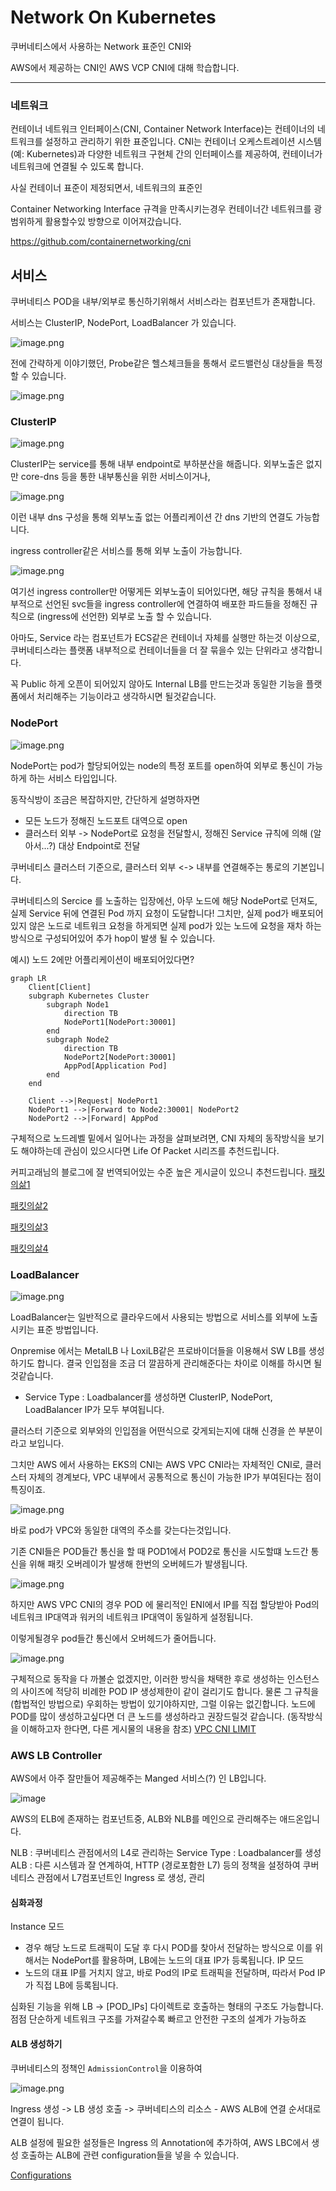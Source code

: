 # Network On Kubernetes

쿠버네티스에서 사용하는 Network 표준인 CNI와

AWS에서 제공하는 CNI인 AWS VCP CNI에 대해 학습합니다.

---

### 네트워크

  

컨테이너 네트워크 인터페이스(CNI, Container Network Interface)는 컨테이너의 네트워크를 설정하고 관리하기 위한 표준입니다. CNI는 컨테이너 오케스트레이션 시스템(예: Kubernetes)과 다양한 네트워크 구현체 간의 인터페이스를 제공하여, 컨테이너가 네트워크에 연결될 수 있도록 합니다.

  

사실 컨테이너 표준이 제정되면서, 네트워크의 표준인

  

Container Networking Interface 규격을 만족시키는경우 컨테이너간 네트워크를 광범위하게 활용할수있 방향으로 이어져갔습니다.

  

https://github.com/containernetworking/cni

  

## 서비스

  

쿠버네티스 POD을 내부/외부로 통신하기위해서 서비스라는 컴포넌트가 존재합니다.

  

서비스는 ClusterIP, NodePort, LoadBalancer 가 있습니다.

  
![image.png](https://study.montkim.com/posts/chapter4/images/image.png)



  

전에 간략하게 이야기했던, Probe같은 헬스체크들을 통해서 로드밸런싱 대상들을 특정 할 수 있습니다.

  
![image.png](https://study.montkim.com/posts/chapter4/images/image2.png)


  

### ClusterIP

  



![image.png](https://apimin.montkim.com/cdn/blog/images/PKOS/2network/ClusterIP.png)

  

ClusterIP는 service를 통해 내부 endpoint로 부하분산을 해줍니다.
외부노출은 없지만 core-dns 등을 통한 내부통신을 위한 서비스이거나,

![image.png](images/image.png)

이런 내부 dns 구성을 통해 외부노출 없는 어플리케이션 간 dns 기반의 연결도 가능합니다.

ingress controller같은 서비스를 통해 외부 노출이 가능합니다.

![image.png](https://study.montkim.com/posts/chapter4/images/image1.png)

여기선 ingress controller만 어떻게든 외부노출이 되어있다면, 해당 규칙을 통해서 내부적으로 선언된 svc들을 ingress controller에 연결하여 배포한 파드들을 정해진 규칙으로 (ingress에 선언한) 외부로 노출 할 수 있습니다.

아마도, Service 라는 컴포넌트가 ECS같은 컨테이너 자체를 실행만 하는것 이상으로, 쿠버네티스라는 플랫폼 내부적으로 컨테이너들을 더 잘 묶을수 있는 단위라고 생각합니다.

꼭 Public 하게 오픈이 되어있지 않아도 Internal LB를 만드는것과 동일한 기능을 플랫폼에서 처리해주는 기능이라고 생각하시면 될것같습니다.


### NodePort

![image.png](https://apimin.montkim.com/cdn/blog/images/PKOS/2network/NodePort.png)

  
NodePort는 pod가 할당되어있는 node의 특정 포트를 open하여 외부로 통신이 가능하게 하는 서비스 타입입니다.

동작식방이 조금은 복잡하지만, 간단하게 설명하자면
- 모든 노드가 정해진 노드포트 대역으로 open
- 클러스터 외부 -> NodePort로 요청을 전달할시, 정해진 Service 규칙에 의해 (알아서...?) 대상 Endpoint로 전달
  
쿠버네티스 클러스터 기준으로, 클러스터 외부 <-> 내부를 연결해주는 통로의 기본입니다.

쿠버네티스의 Sercice 를 노출하는 입장에선, 
아무 노드에 해당 NodePort로 던져도, 실제 Service 뒤에 연결된 Pod 까지 요청이 도달합니다!
그치만, 실제 pod가 배포되어있지 않은 노드로 네트워크 요청을 하게되면 실제 pod가 있는 노드에 요청을 재차 하는 방식으로 구성되어있어 추가 hop이 발생 될 수 있습니다.

예시) 노드 2에만 어플리케이션이 배포되어있다면?

```
graph LR
    Client[Client]
    subgraph Kubernetes Cluster
        subgraph Node1
            direction TB
            NodePort1[NodePort:30001]
        end
        subgraph Node2
            direction TB
            NodePort2[NodePort:30001]
            AppPod[Application Pod]
        end
    end
  
    Client -->|Request| NodePort1
    NodePort1 -->|Forward to Node2:30001| NodePort2
    NodePort2 -->|Forward| AppPod
```

구체적으로 노드레벨 밑에서 일어나는 과정을 살펴보려면, CNI 자체의 동작방식을 보기도 해야하는데
관심이 있으시다면 Life Of Packet 시리즈를 추천드립니다.

커피고래님의 블로그에 잘 번역되어있는 수준 높은 게시글이 있으니 추천드립니다.
[패킷의삶1](]https://coffeewhale.com/packet-network1)

[패킷의삶2](https://coffeewhale.com/packet-network2)

[패킷의삶3](https://coffeewhale.com/packet-network3)

[패킷의삶4](https://coffeewhale.com/packet-network4)



### LoadBalancer

![image.png](https://apimin.montkim.com/cdn/blog/images/PKOS/2network/LoadBalancer.png)

  
LoadBalancer는 일반적으로 클라우드에서 사용되는 방법으로
서비스를 외부에 노출시키는 표준 방법입니다.

Onpremise 에서는 MetalLB 나 LoxiLB같은 프로바이더들을 이용해서 SW LB를 생성하기도 합니다.
결국 인입점을 조금 더 깔끔하게 관리해준다는 차이로 이해를 하시면 될것같습니다.
- Service Type : Loadbalancer를 생성하면 ClusterIP, NodePort, LoadBalancer IP가 모두 부여됩니다.

클러스터 기준으로 외부와의 인입점을 어떤식으로 갖게되는지에 대해 신경을 쓴 부분이라고 보입니다.


그치만 AWS 에서 사용하는 EKS의 CNI는 AWS VPC CNI라는 자체적인 CNI로, 
클러스터 자체의 경계보다, VPC 내부에서 공통적으로 통신이 가능한 IP가 부여된다는 점이 특징이죠.

![image.png](https://apimin.montkim.com/cdn/blog/images/AEWS/week2/EKS_Networking/Untitled.png)

  바로 pod가 VPC와 동일한 대역의 주소를 갖는다는것입니다.


기존 CNI들은 POD들간 통신을 할 때 POD1에서 POD2로 통신을 시도할떄
노드간 통신을 위해 패킷 오버레이가 발생해 한번의 오버헤드가 발생됩니다.

  
![image.png](https://apimin.montkim.com/cdn/blog/images/AEWS/week2/EKS_Networking/Untitled1.png)

하지만 AWS VPC CNI의 경우 POD 에 물리적인 ENI에서 IP를 직접 할당받아 Pod의 네트워크 IP대역과 워커의 네트워크 IP대역이 동일하게 설정됩니다.

이렇게될경우 pod들간 통신에서 오버헤드가 줄어듭니다.

![image.png](https://apimin.montkim.com/cdn/blog/images/AEWS/week2/EKS_Networking/Untitled2.png)


구체적으로 동작을 다 까볼순 없겠지만, 이러한 방식을 채택한 후로
생성하는 인스턴스의 사이즈에 적당히 비례한 POD IP 생성제한이 같이 걸리기도 합니다.
물론 그 규칙을 (합법적인 방법으로) 우회하는 방법이 있기야하지만, 그럴 이유는 없긴합니다.
노드에 POD를 많이 생성하고싶다면 더 큰 노드를 생성하라고 권장드릴것 같습니다.
(동작방식을 이해하고자 한다면, 다른 게시물의 내용을 참조)
[VPC CNI LIMIT](https://montkim.com/pkos-network)



### AWS LB Controller

AWS에서 아주 잘만들어 제공해주는 Manged 서비스(?) 인 LB입니다.


![image](https://apimin.montkim.com/cdn/blog/images/AEWS/week2/EKS_Networking/Untitled21.png)

AWS의 ELB에 존재하는 컴포넌트중, ALB와 NLB를 메인으로 관리해주는 애드온입니다.


NLB : 쿠버네티스 관점에서의 L4로 관리하는 Service Type : Loadbalancer를 생성
ALB : 다른 시스템과 잘 연계하여, HTTP (경로포함한 L7) 등의 정책을 설정하여
쿠버네티스 관점에서 L7컴포넌트인 Ingress 로 생성, 관리


#### 심화과정

Instance 모드
- 경우 해당 노드로 트래픽이 도달 후 다시 POD를 찾아서 전달하는 방식으로 이를 위해서는 NodePort를 활용하며, LB에는 노드의 대표 IP가 등록됩니다.
IP 모드
- 노드의 대표 IP를 거치지 않고, 바로 Pod의 IP로 트래픽을 전달하며, 따라서 Pod IP가 직접 LB에 등록됩니다.

심화된 기능을 위해 LB -> [POD_IPs] 다이렉트로 호출하는 형태의 구조도 가능합니다.
점점 단순하게 네트워크 구조를 가져갈수록 빠르고 안전한 구조의 설계가 가능하죠

#### ALB 생성하기

쿠버네티스의 정책인 `AdmissionControl`을 이용하여 

![image.png](images/image2.png)

Ingress 생성 -> LB 생성 호출 -> 쿠버네티스의 리소스 - AWS ALB에 연결
순서대로  연결이 됩니다.

ALB 설정에 필요한 설정들은 Ingress 의 Annotation에 추가하여, AWS LBC에서 생성 호출하는 ALB에 관련 configuration들을 넣을 수 있습니다.

[Configurations](https://kubernetes-sigs.github.io/aws-load-balancer-controller/v2.11/guide/ingress/annotations/)


